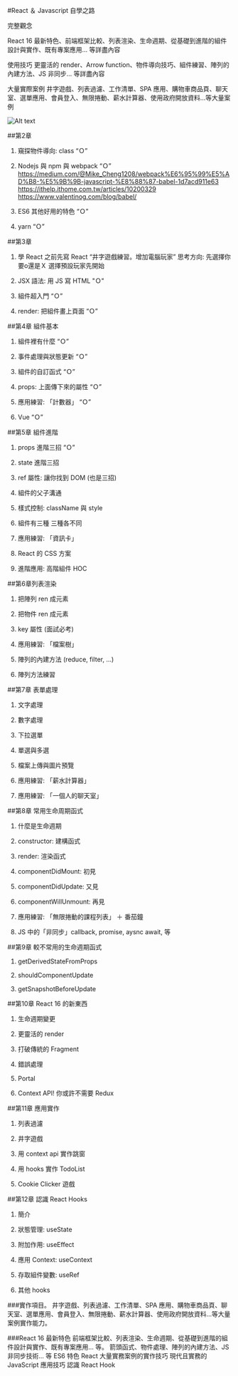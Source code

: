 #React ＆ Javascript 自學之路

完整觀念

React 16 最新特色、前端框架比較、列表渲染、生命週期、從基礎到進階的組件設計與實作、既有專案應用... 等詳盡內容

使用技巧
更靈活的 render、Arrow function、物件導向技巧、組件練習、陣列的內建方法、JS 非同步... 等詳盡內容

大量實際案例
井字遊戲、列表過濾、工作清單、SPA 應用、購物車商品頁、聊天室、選單應用、會員登入、無限捲動、薪水計算器、使用政府開放資料...等大量案例

![Alt text](https://cdn.hiskio.com/images/ScG18o0SI78fmD4 "optional title")


##第2章

1. 窺探物件導向: class “Ｏ”

2. Nodejs 與 npm 與 webpack “Ｏ”
https://medium.com/@Mike_Cheng1208/webpack%E6%95%99%E5%AD%B8-%E5%9B%9B-javascript-%E8%88%87-babel-1d7acd911e63
https://ithelp.ithome.com.tw/articles/10200329
https://www.valentinog.com/blog/babel/

3. ES6 其他好用的特色 “Ｏ”

4. yarn “Ｏ”


##第3章

1. 學 React 之前先寫 React “井字遊戲練習。增加電腦玩家”
思考方向:
先選擇你要o還是Ｘ
選擇預設玩家先開始

2. JSX 語法: 用 JS 寫 HTML "Ｏ"

3. 組件超入門 “Ｏ”

4. render: 把組件畫上頁面 “Ｏ”

##第4章 組件基本

1. 組件裡有什麼 “Ｏ”

2. 事件處理與狀態更新 “Ｏ”

3. 組件的自訂函式 “Ｏ”

4. props: 上面傳下來的屬性 “Ｏ”

5. 應用練習: 「計數器」 “Ｏ”

6. Vue “Ｏ”

##第5章 組件進階

1. props 進階三招 “Ｏ”

2. state 進階三招

3. ref 屬性: 讓你找到 DOM (也是三招)

4. 組件的父子溝通

5. 樣式控制: className 與 style

6. 組件有三種 三種各不同

7. 應用練習: 「資訊卡」

8. React 的 CSS 方案

9. 進階應用: 高階組件 HOC


##第6章列表渲染

1. 把陣列 ren 成元素

2. 把物件 ren 成元素

3. key 屬性 (面試必考)

4. 應用練習: 「檔案樹」

5. 陣列的內建方法 (reduce, filter, ...)

6. 陣列方法練習


##第7章 表單處理

1. 文字處理

2. 數字處理

3. 下拉選單

4. 單選與多選

5. 檔案上傳與圖片預覽

6. 應用練習: 「薪水計算器」

7. 應用練習: 「一個人的聊天室」

##第8章 常用生命周期函式

1. 什麼是生命週期

2. constructor: 建構函式

3. render: 渲染函式

4. componentDidMount: 初見

5. componentDidUpdate: 又見

6. componentWillUnmount: 再見

7. 應用練習: 「無限捲動的課程列表」 ＋ 番茄鐘

8.  JS 中的「非同步」callback, promise, aysnc await, 等


##第9章 較不常用的生命週期函式

1. getDerivedStateFromProps

2. shouldComponentUpdate

3. getSnapshotBeforeUpdate

##第10章 React 16 的新東西

1. 生命週期變更

2. 更靈活的 render

3. 打破傳統的 Fragment

4. 錯誤處理

5. Portal

6. Context API! 你或許不需要 Redux

##第11章 應用實作

1. 列表過濾

2. 井字遊戲

3. 用 context api 實作跳窗

4. 用 hooks 實作 TodoList

5. Cookie Clicker 遊戲

##第12章 認識 React Hooks

1. 簡介

2. 狀態管理: useState

3. 附加作用: useEffect

4. 應用 Context: useContext

5. 存取組件變數: useRef

6. 其他 hooks

###實作項目。
井字遊戲、列表過濾、工作清單、SPA 應用、購物車商品頁、聊天室、選單應用、會員登入、無限捲動、薪水計算器、使用政府開放資料...等大量案例實作能力。

###React 16 最新特色
前端框架比較、列表渲染、生命週期、從基礎到進階的組件設計與實作、既有專案應用... 等。
箭頭函式、物件處理、陣列的內建方法、JS 非同步技術... 等 ES6 特色
React 大量實務案例的實作技巧
現代且實務的 JavaScript 應用技巧
認識 React Hook
